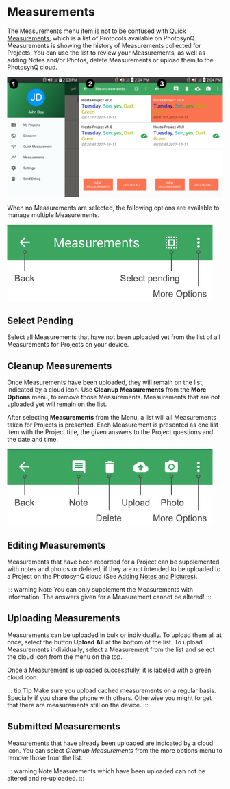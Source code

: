 # Measurements

The Measurements menu item is not to be confused with [Quick Measurements](./quick-measurements.md), which is a list of Protocols available on PhotosynQ. Measurements is showing the history of Measurements collected for Projects. You can use the list to review your Measurements, as well as adding Notes and/or Photos, delete Measurements or upload them to the PhotosynQ cloud.

![1. Select Measurements from the Menu. 2. Check the history of Measurements. 3. Select/Edit a single Measurement and upload them.](./images/android-measurements.png)

When no Measurements are selected, the following options are available to manage multiple Measurements.

![Menu if no Measurements are selected](./images/android-measurements-menu.png)

## Select Pending

Select all Measurements that have not been uploaded yet from the list of all Measurements for Projects on your device.

## Cleanup Measurements

Once Measurements have been uploaded, they will remain on the list, indicated by a cloud icon. Use **Cleanup Measurements** from the **More Options** menu, to remove those Measurements. Measurements that are not uploaded yet will remain on the list.

After selecting **Measurements** from the Menu, a list will all Measurements taken for Projects is presented. Each Measurement is presented as one list item with the Project title, the given answers to the Project questions and the date and time.

![Available options for a selected Measurement](./images/android-measurements-menu-selected.png)

## Editing Measurements

Measurements that have been recorded for a Project can be supplemented with notes and photos or deleted, if they are not intended to be uploaded to a Project on the PhotosynQ cloud (See [Adding Notes and Pictures](./adding-notes-and-pictures.md)).

::: warning Note
You can only supplement the Measurements with information. The answers given for a Measurement cannot be altered!
:::

## Uploading Measurements

Measurements can be uploaded in bulk or individually. To upload them all at once, select the button **Upload All** at the bottom of the list. To upload Measurements individually, select a Measurement from the list and select the <i class="fa fa-cloud-upload" aria-hidden="true"></i> cloud icon from the menu on the top.

Once a Measurement is uploaded successfully, it is labeled with a green cloud icon.

::: tip Tip
Make sure you upload cached measurements on a regular basis. Specially if you share the phone with others. Otherwise you might forget that there are measurements still on the device.
:::

## Submitted Measurements

Measurements that have already been uploaded are indicated by a cloud icon. You can select *Cleanup Measurements* from the <i class="fa fa-ellipsis-v" aria-hidden="true"></i> more options menu to remove those from the list.

::: warning Note
Measurements which have been uploaded can not be altered and re-uploaded.
:::
